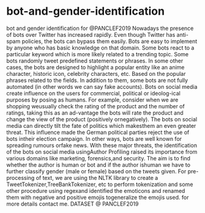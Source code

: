# bot-and-gender-identification
bot and gender identification for @PANCLEF2019
Nowadays the presence of bots over Twitter has increased rapidly.
Even though Twitter has anti-spam policies, the bots can bypass them easily.
Bots are easy to implement by anyone who has basic knowledge on that domain.
Some bots react to a particular keyword which is more likely related to a trending topic.
Some  bots randomly tweet predefined statements or phrases. 
In some other cases, the bots are designed to highlight a popular entity like an anime character, historic icon, celebrity characters, etc.
Based on the popular phrases related to the fields. In addition to them, some bots are not fully automated (in other words we can say fake accounts).
Bots on social media create influence on the users for commercial, political or ideolog-ical purposes by posing as humans. For example, consider when we are shopping weusually check the rating of the product and the number of ratings, taking this as an ad-vantage the bots will rate the product and change the view of the product (positively ornegatively). The bots on social media can directly tilt the fate of politics which makesthem an even greater threat.
This influence made the German political parties reject the use of bots intheir election campaign. In other ways, bots are well known for spreading rumours orfake news. With these major threats, the identification of the bots on social media usingAuthor Profiling raised its importance from various domains like marketing, forensics,and security. The aim is to find whether the author is human or bot and if the author ishuman we have to further classify gender (male or female) based on the tweets given.
For pre-processing of text, we are using the NLTK library to create a TweetTokenizer,TreeBankTokenizer, etc to perform tokenization and some other procedure using regexand identified the emoticons and renamed them with negative and positive emojis togeneralize the emojis used. 
for more details contact me.
DATASET @ PANCLEF2019
